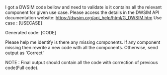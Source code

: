 I got a DWSIM code bellow and need to validate is it contains all the relevant component for given use case. 
Please access the details in the DWSIM API documentation website: https://dwsim.org/api_help/html/G_DWSIM.htm 
Use case : 
[USECASE]

Generated code: 
[CODE]

Please help me identify is there any missing components. If any component missing then rewrite a new code with all the components.
Otherwise, send output as 'Correct'

NOTE : Final output should contain all the code with correction of previous code(Full code). 
